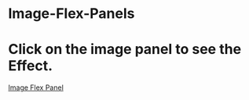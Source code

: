 # Image-Flex-Panels

# Click on the image panel to see the Effect.

<a href="https://varunsardana004.github.io/Image-Flex-Panels/">Image Flex Panel</a>
